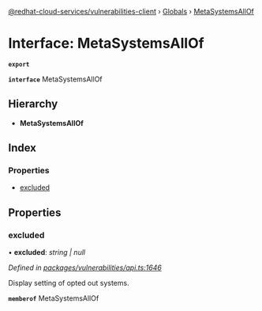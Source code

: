 [@redhat-cloud-services/vulnerabilities-client](../README.md) › [Globals](../globals.md) › [MetaSystemsAllOf](metasystemsallof.md)

# Interface: MetaSystemsAllOf

**`export`** 

**`interface`** MetaSystemsAllOf

## Hierarchy

* **MetaSystemsAllOf**

## Index

### Properties

* [excluded](metasystemsallof.md#excluded)

## Properties

###  excluded

• **excluded**: *string | null*

*Defined in [packages/vulnerabilities/api.ts:1646](https://github.com/RedHatInsights/javascript-clients/blob/master/packages/vulnerabilities/api.ts#L1646)*

Display setting of opted out systems.

**`memberof`** MetaSystemsAllOf

